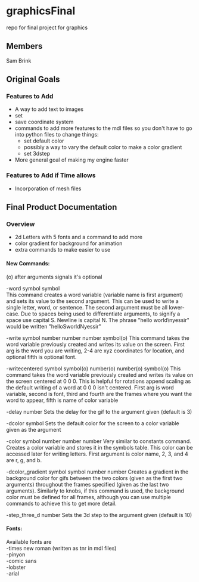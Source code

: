 # graphicsFinal
repo for final project for graphics

## Members
Sam Brink

## Original Goals

### Features to Add
- A way to add text to images  
- set  
- save coordinate system  
- commands to add more features to the mdl files so you don't have to go into python files to change things:  
    - set default color  
    - possibly a way to vary the default color to make a color gradient  
    - set 3dstep  
- More general goal of making my engine faster  

### Features to Add if Time allows
- Incorporation of mesh files


## Final Product Documentation

### Overview

- 2d Letters with 5 fonts and a command to add more   
- color gradient for background for animation  
- extra commands to make easier to use  

#### New Commands:
(o) after arguments signals it's optional

-word symbol symbol  
  This command creates a word variable (variable name is first argument)  
  and sets its value to the second argument. This can be used to write a
  single letter, word, or sentence. The second argument must be all lower-  
  case. Due to spaces being used to differentiate arguments, to signify a
  space use capital S. Newline is capital N. The phrase "hello world\nyessir"
  would be written "helloSworldNyessir"

-write symbol number number number symbol(o)
  This command takes the word variable previously created and writes its
  value on the screen. First arg is the word you are writing, 2-4 are xyz
  coordinates for location, and optional fifth is optional font.

-writecentered symbol symbol(o) number(o) number(o) symbol(o)
  This command takes the word variable previously created and writes its
  value on the screen centered at 0 0 0. This is helpful for rotations append scaling as the default writing of a word at 0 0 0 isn't centered.
  First arg is word variable, second is font, third and fourth are the frames
  where you want the word to appear, fifth is name of color variable

-delay number
  Sets the delay for the gif to the argument given (default is 3)

-dcolor symbol
  Sets the default color for the screen to a color variable given as the
  argument

-color symbol number number number
  Very similar to constants command. Creates a color variable and stores it
  in the symbols table. This color can be accessed later for writing letters.
  First argument is color name, 2, 3, and 4 are r, g, and b.

-dcolor_gradient symbol symbol number number
  Creates a gradient in the background color for gifs between the two
  colors (given as the first two arguments) throughout the frames specified
  (given as the last two arguments). Similarly to knobs, if this command is
  used, the background color must be defined for all frames, although you can use multiple commands to achieve this to get more detail.

-step_three_d number
  Sets the 3d step to the argument given (default is 10)




#### Fonts:  
Available fonts are   
-times new roman (written as tnr in mdl files)  
-pinyon  
-comic sans  
-lobster  
-arial  
